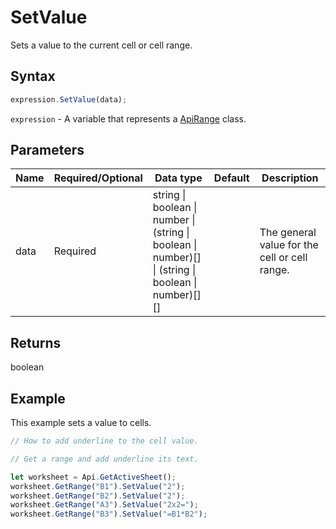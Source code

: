 # SetValue

Sets a value to the current cell or cell range.

## Syntax

```javascript
expression.SetValue(data);
```

`expression` - A variable that represents a [ApiRange](../ApiRange.md) class.

## Parameters

| **Name** | **Required/Optional** | **Data type** | **Default** | **Description** |
| ------------- | ------------- | ------------- | ------------- | ------------- |
| data | Required | string \| boolean \| number \| (string \| boolean \| number)[] \| (string \| boolean \| number)[][] |  | The general value for the cell or cell range. |

## Returns

boolean

## Example

This example sets a value to cells.

```javascript editor-xlsx
// How to add underline to the cell value.

// Get a range and add underline its text.

let worksheet = Api.GetActiveSheet();
worksheet.GetRange("B1").SetValue("2");
worksheet.GetRange("B2").SetValue("2");
worksheet.GetRange("A3").SetValue("2x2=");
worksheet.GetRange("B3").SetValue("=B1*B2");
```
